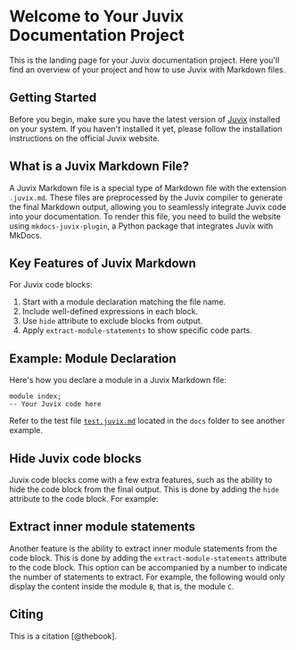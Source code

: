 # Welcome to Your Juvix Documentation Project

This is the landing page for your Juvix documentation project. Here you'll find
an overview of your project and how to use Juvix with Markdown files.

## Getting Started

Before you begin, make sure you have the latest version of
[Juvix](https://docs.juvix.org) installed on your system. If you haven't
installed it yet, please follow the installation instructions on the official
Juvix website.

## What is a Juvix Markdown File?

A Juvix Markdown file is a special type of Markdown file with the extension
`.juvix.md`. These files are preprocessed by the Juvix compiler to generate the
final Markdown output, allowing you to seamlessly integrate Juvix code into your
documentation. To render this file, you need to build the website using
`mkdocs-juvix-plugin`, a Python package that integrates Juvix with MkDocs.

## Key Features of Juvix Markdown

For Juvix code blocks:

1. Start with a module declaration matching the file name.
2. Include well-defined expressions in each block.
3. Use `hide` attribute to exclude blocks from output.
4. Apply `extract-module-statements` to show specific code parts.


## Example: Module Declaration

Here's how you declare a module in a Juvix Markdown file:

```juvix
module index;
-- Your Juvix code here
```

Refer to the test file
[`test.juvix.md`](./test.juvix.md) located in the `docs` folder to see another
example.

## Hide Juvix code blocks

Juvix code blocks come with a few extra features, such as the ability to hide
the code block from the final output. This is done by adding the `hide`
attribute to the code block. For example:

## Extract inner module statements

Another feature is the ability to extract inner module statements from the code
block. This is done by adding the `extract-module-statements` attribute to the
code block. This option can be accompanied by a number to indicate the number of
statements to extract. For example, the following would only display the content
inside the module `B`, that is, the module `C`.


## Citing

This is a citation [@thebook].